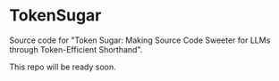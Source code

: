 # TokenSugar
Source code for "Token Sugar: Making Source Code Sweeter for LLMs through Token-Efficient Shorthand".

This repo will be ready soon. 
